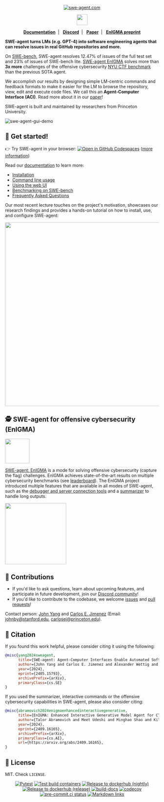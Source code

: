 <p align="center">
  <a href="https://www.swe-agent.com/">
    <img src="assets/swe-agent-banner.png" alt="swe-agent.com" />
  </a>
</p>

<p align="center">
  <a href="#enigma"><img src="https://github.com/user-attachments/assets/70ba3fdf-ee7b-474f-8fdc-de4ffde51eef" height="35px"></a>
</p>

<p align="center">
  <a href="https://princeton-nlp.github.io/SWE-agent/"><strong>Documentation</strong></a>&nbsp; | &nbsp;
  <a href="https://discord.gg/AVEFbBn2rH"><strong>Discord</strong></a>&nbsp; | &nbsp;
  <a href="https://arxiv.org/abs/2405.15793"><strong>Paper</strong></a>&nbsp; | &nbsp;
  <a href="https://arxiv.org/abs/2409.16165"><strong>EnIGMA preprint</strong></a>
</p>

**SWE-agent turns LMs (e.g. GPT-4) into software engineering agents that can resolve issues in real GitHub repositories and more.**

On [SWE-bench][], SWE-agent resolves 12.47% of issues of the full test set and 23% of issues of SWE-bench lite.
[SWE-agent EnIGMA][enigma] solves more than **3x more** challenges of the offensive cybersecurity [NYU CTF benchmark][nyu-ctf] than the previous SOTA agent.

[enigma]: https://enigma-agent.com
[SWE-bench]: https://github.com/princeton-nlp/SWE-bench
[nyu-ctf]: https://arxiv.org/abs/2406.05590

We accomplish our results by designing simple LM-centric commands and feedback formats to make it easier for the LM to browse the repository, view, edit and execute code files. We call this an **Agent-Computer Interface (ACI)**.
Read more about it in our [paper](https://arxiv.org/abs/2405.15793)!

SWE-agent is built and maintained by researchers from Princeton University.

![swe-agent-gui-demo](https://github.com/princeton-nlp/SWE-agent/assets/13602468/fa201621-ec31-4644-b658-c1d0feb92253)

## 🚀 Get started!

👉 Try SWE-agent in your browser: [![Open in GitHub Codespaces](https://img.shields.io/badge/Open_in_GitHub_Codespaces-gray?logo=github)](https://codespaces.new/princeton-nlp/SWE-agent) ([more information](https://princeton-nlp.github.io/SWE-agent/installation/codespaces/))

Read our [documentation][docs] to learn more:

* [Installation](https://princeton-nlp.github.io/SWE-agent/installation/)
* [Command line usage](https://princeton-nlp.github.io/SWE-agent/usage/cl_tutorial/)
* [Using the web UI](https://princeton-nlp.github.io/SWE-agent/usage/web_ui/)
* [Benchmarking on SWE-bench](https://princeton-nlp.github.io/SWE-agent/usage/benchmarking/)
* [Frequently Asked Questions](https://princeton-nlp.github.io/SWE-agent/faq/)

Our most recent lecture touches on the project's motivation,
showcases our research findings and provides a hands-on tutorial on how to install,
use, and configure SWE-agent:

<div align="center">
<a href="https://youtu.be/d9gcXpiiDao"><img src="assets/wb_stream_youtube.png" style="width: 600px"/></a>
</div>

[docs]: https://princeton-nlp.github.io/SWE-agent/

## 🕵️ SWE-agent for offensive cybersecurity (EnIGMA) <a name="enigma"></a>
<img src="https://github.com/user-attachments/assets/5128cc06-7a28-4a37-b950-e4e58bc00823" height="80px"></img>

[SWE-agent: EnIGMA][enigma] is a mode for solving offensive cybersecurity (capture the flag) challenges.
EnIGMA achieves state-of-the-art results on multiple cybersecurity benchmarks (see [leaderboard](https://enigma-agent.com/#results)).
The EnIGMA project introduced multiple features that are available in all modes of SWE-agent, such as the [debugger and server connection tools](https://princeton-nlp.github.io/SWE-agent/background/iat/) and a [summarizer](https://princeton-nlp.github.io/SWE-agent/config/summarizers/) to handle long outputs.

<img src="https://github.com/user-attachments/assets/a3bdcc06-9193-4368-b612-c7cf94a9482c" height="200px"></img>


## 💫 Contributions <a name="contributions"></a>
- If you'd like to ask questions, learn about upcoming features, and participate in future development, join our [Discord community](https://discord.gg/AVEFbBn2rH)!
- If you'd like to contribute to the codebase, we welcome [issues](https://github.com/princeton-nlp/SWE-agent/issues) and [pull requests](https://github.com/princeton-nlp/SWE-agent/pulls)!

Contact person: [John Yang](https://john-b-yang.github.io/) and [Carlos E. Jimenez](http://www.carlosejimenez.com/) (Email: johnby@stanford.edu, carlosej@princeton.edu).

## 📝 Citation <a name="citation"></a>
If you found this work helpful, please consider citing it using the following:
```bibtex
@misc{yang2024sweagent,
      title={SWE-agent: Agent-Computer Interfaces Enable Automated Software Engineering},
      author={John Yang and Carlos E. Jimenez and Alexander Wettig and Kilian Lieret and Shunyu Yao and Karthik Narasimhan and Ofir Press},
      year={2024},
      eprint={2405.15793},
      archivePrefix={arXiv},
      primaryClass={cs.SE}
}
```

If you used the summarizer, interactive commands or the offensive cybersecurity capabilities in SWE-agent, please also consider citing:
```bibtex
@misc{abramovich2024enigmaenhancedinteractivegenerative,
      title={EnIGMA: Enhanced Interactive Generative Model Agent for CTF Challenges},
      author={Talor Abramovich and Meet Udeshi and Minghao Shao and Kilian Lieret and Haoran Xi and Kimberly Milner and Sofija Jancheska and John Yang and Carlos E. Jimenez and Farshad Khorrami and Prashanth Krishnamurthy and Brendan Dolan-Gavitt and Muhammad Shafique and Karthik Narasimhan and Ramesh Karri and Ofir Press},
      year={2024},
      eprint={2409.16165},
      archivePrefix={arXiv},
      primaryClass={cs.AI},
      url={https://arxiv.org/abs/2409.16165},
}
```


## 🪪 License <a name="license"></a>
MIT. Check `LICENSE`.

<div align="center">

[![Pytest](https://github.com/princeton-nlp/SWE-agent/actions/workflows/pytest.yaml/badge.svg)](https://github.com/princeton-nlp/SWE-agent/actions/workflows/pytest.yaml)
[![Test build containers](https://github.com/princeton-nlp/SWE-agent/actions/workflows/test_build_containers.yaml/badge.svg)](https://github.com/princeton-nlp/SWE-agent/actions/workflows/test_build_containers.yaml)
[![Release to dockerhub (nightly)](https://github.com/princeton-nlp/SWE-agent/actions/workflows/release-dockerhub-nightly.yaml/badge.svg)](https://github.com/princeton-nlp/SWE-agent/actions/workflows/release-dockerhub-nightly.yaml)
[![Release to dockerhub (release)](https://github.com/princeton-nlp/SWE-agent/actions/workflows/release-dockerhub-release.yaml/badge.svg)](https://github.com/princeton-nlp/SWE-agent/actions/workflows/release-dockerhub-release.yaml)
[![build-docs](https://github.com/princeton-nlp/SWE-agent/actions/workflows/build-docs.yaml/badge.svg)](https://github.com/princeton-nlp/SWE-agent/actions/workflows/build-docs.yaml)
[![codecov](https://codecov.io/gh/princeton-nlp/SWE-agent/graph/badge.svg?token=18XAVDK365)](https://codecov.io/gh/princeton-nlp/SWE-agent)
[![pre-commit.ci status](https://results.pre-commit.ci/badge/github/princeton-nlp/SWE-agent/main.svg)](https://results.pre-commit.ci/latest/github/princeton-nlp/SWE-agent/main)
[![Markdown links](https://github.com/princeton-nlp/SWE-agent/actions/workflows/check-links.yaml/badge.svg)](https://github.com/princeton-nlp/SWE-agent/actions/workflows/check-links.yaml)

</div>
